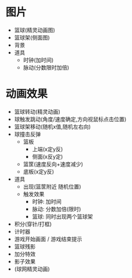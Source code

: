 ﻿# 图片
- 篮球(精灵动画图)
- 篮球架(侧面图)
- 背景
- 道具
    - 时钟(加时间)
    - 脉动(分数限时加倍)

# 动画效果
- 篮球转动(精灵动画)
- 球触发跳动(角度/速度确定,方向视鼠标点击位置)
- 篮球架移动(随机x值,随机左右向)
- 球撞击反弹
    - 篮板
        - 上端(x定y反)
        - 侧面(x反y定)
    - 篮筐(速度反向+速度减少)
    - 底板(x定y反)
- 道具
    - 出现(篮筐附近 随机位置)
    - 触发效果
        - 时钟: 加时间
        - 脉动: 分数加倍(限时)
        - 篮球: 同时出现两个篮球架
- 积分(穿针/打框)
- 计时器
- 游戏开始画面 / 游戏结束提示
- 篮球残影
- 加分特效
- 影子效果
- (球网精灵动画)